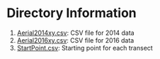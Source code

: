 # Directory Information
1. [Aerial2014xy.csv](Aerial2014xy.csv): CSV file for 2014 data  
2. [Aerial2016xy.csv](Aerial2016xy.csv): CSV file for 2016 data  
3. [StartPoint.csv](StartPoint.csv): Starting point for each transect